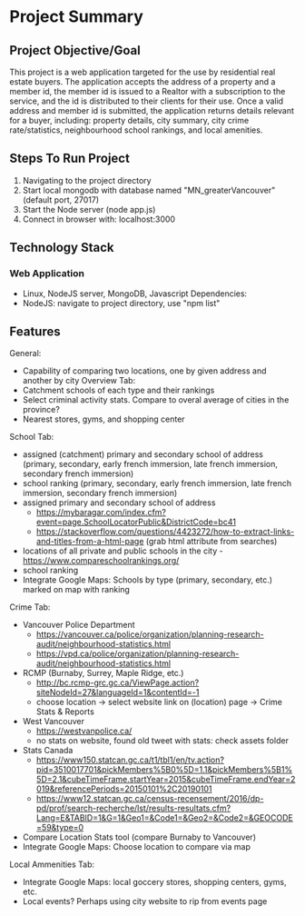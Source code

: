 # Project Summary

## Project Objective/Goal

This project is a web application targeted for the use by residential real estate buyers. The application accepts the address of a property and a member id, the member id is issued to a Realtor with a subscription to the service, and the id is distributed to their clients for their use. Once a valid address and member id is submitted, the application returns details relevant for a buyer, including: property details, city summary, city crime rate/statistics, neighbourhood school rankings, and local amenities.

## Steps To Run Project

1. Navigating to the project directory
2. Start local mongodb with database named "MN_greaterVancouver"(default port, 27017)
3. Start the Node server (node app.js)
4. Connect in browser with: localhost:3000

## Technology Stack

### Web Application
- Linux, NodeJS server, MongoDB, Javascript
Dependencies:
- NodeJS: navigate to project directory, use "npm list"

## Features
General:
- Capability of comparing two locations, one by given address and another by city
Overview Tab:
- Catchment schools of each type and their rankings
- Select criminal activity stats. Compare to overal average of cities in the province?
- Nearest stores, gyms, and shopping center

School Tab:
- assigned (catchment) primary and secondary school of address (primary, secondary, early french immersion, late french immersion, secondary french immersion)
- school ranking (primary, secondary, early french immersion, late french immersion, secondary french immersion)
- assigned primary and secondary school of address
  - https://mybaragar.com/index.cfm?event=page.SchoolLocatorPublic&DistrictCode=bc41
  - https://stackoverflow.com/questions/4423272/how-to-extract-links-and-titles-from-a-html-page (grab html attribute from searches)
- locations of all private and public schools in the city
  -https://www.compareschoolrankings.org/
- school ranking
- Integrate Google Maps: Schools by type (primary, secondary, etc.) marked on map with ranking

Crime Tab:
- Vancouver Police Department
   - https://vancouver.ca/police/organization/planning-research-audit/neighbourhood-statistics.html
   - https://vpd.ca/police/organization/planning-research-audit/neighbourhood-statistics.html
- RCMP (Burnaby, Surrey, Maple Ridge, etc.)
   - http://bc.rcmp-grc.gc.ca/ViewPage.action?siteNodeId=27&languageId=1&contentId=-1
   - choose location -> select website link on (location) page -> Crime Stats & Reports
- West Vancouver
   - https://westvanpolice.ca/
   - no stats on website, found old tweet with stats: check assets folder
- Stats Canada
   - https://www150.statcan.gc.ca/t1/tbl1/en/tv.action?pid=3510017701&pickMembers%5B0%5D=1.1&pickMembers%5B1%5D=2.1&cubeTimeFrame.startYear=2015&cubeTimeFrame.endYear=2019&referencePeriods=20150101%2C20190101
   - https://www12.statcan.gc.ca/census-recensement/2016/dp-pd/prof/search-recherche/lst/results-resultats.cfm?Lang=E&TABID=1&G=1&Geo1=&Code1=&Geo2=&Code2=&GEOCODE=59&type=0
- Compare Location Stats tool (compare Burnaby to Vancouver)
- Integrate Google Maps: Choose location to compare via map

Local Ammenities Tab:
- Integrate Google Maps: local goccery stores, shopping centers, gyms, etc.
- Local events? Perhaps using city website to rip from events page

